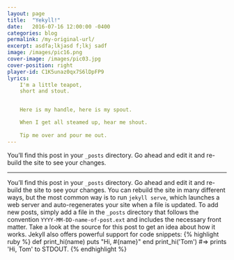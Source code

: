 ```yaml
---
layout: page
title:  "Yekyll!"
date:   2016-07-16 12:00:00 -0400
categories: blog
permalink: /my-original-url/
excerpt: asdfa;lkjasd f;lkj sadf
image: /images/pic16.png
cover-image: /images/pic03.jpg
cover-position: right
player-id: C1K5unaz0qx7S6lDpFP9
lyrics:
    I'm a little teapot,
    short and stout.


    Here is my handle, here is my spout.

    When I get all steamed up, hear me shout.
    
    Tip me over and pour me out.
---
```

You’ll find this post in your `_posts` directory. Go ahead and edit it and re-build the site to see your changes.

---
You’ll find this post in your `_posts` directory. Go ahead and edit it and re-build the site to see your changes. You can rebuild the site in many different ways, but the most common way is to run `jekyll serve`, which launches a web server and auto-regenerates your site when a file is updated.
To add new posts, simply add a file in the `_posts` directory that follows the convention `YYYY-MM-DD-name-of-post.ext` and includes the necessary front matter. Take a look at the source for this post to get an idea about how it works.
Jekyll also offers powerful support for code snippets:
{% highlight ruby %}
def print_hi(name)
  puts "Hi, #{name}"
end
print_hi('Tom')
#=> prints 'Hi, Tom' to STDOUT.
{% endhighlight %}